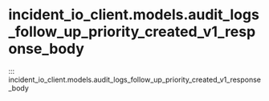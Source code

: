 # incident_io_client.models.audit_logs_follow_up_priority_created_v1_response_body

::: incident_io_client.models.audit_logs_follow_up_priority_created_v1_response_body